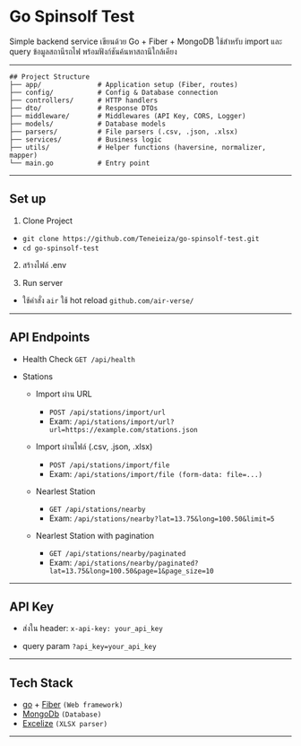 # Go Spinsolf Test

Simple backend service เขียนด้วย Go + Fiber + MongoDB
ใช้สำหรับ import และ query ข้อมูลสถานีรถไฟ พร้อมฟังก์ชันค้นหาสถานีใกล้เคียง

---

```
## Project Structure
├── app/              # Application setup (Fiber, routes)
├── config/           # Config & Database connection
├── controllers/      # HTTP handlers
├── dto/              # Response DTOs
├── middleware/       # Middlewares (API Key, CORS, Logger)
├── models/           # Database models
├── parsers/          # File parsers (.csv, .json, .xlsx)
├── services/         # Business logic
├── utils/            # Helper functions (haversine, normalizer, mapper)
└── main.go           # Entry point
```

---

## Set up

1. Clone Project
  - `git clone https://github.com/Teneieiza/go-spinsolf-test.git`
  - `cd go-spinsolf-test`

2. สร้างไฟล์ .env

3. Run server
  - ใช้คำสั่ง `air` ใช้ hot reload `github.com/air-verse/`

---

## API Endpoints

- Health Check
    `GET /api/health`

- Stations
  - Import ผ่าน URL
    -  `POST /api/stations/import/url`
    -  Exam: `/api/stations/import/url?url=https://example.com/stations.json`

  - Import ผ่านไฟล์ (.csv, .json, .xlsx)
    -  `POST /api/stations/import/file`
    -  Exam: `/api/stations/import/file (form-data: file=...)`

  - Nearlest Station
    -  `GET /api/stations/nearby`
    -  Exam: `/api/stations/nearby?lat=13.75&long=100.50&limit=5`

  - Nearlest Station with pagination
    -  `GET /api/stations/nearby/paginated`
    -  Exam: `/api/stations/nearby/paginated?lat=13.75&long=100.50&page=1&page_size=10`

---

## API Key

  - ส่งใน header:
  `x-api-key: your_api_key`

  - query param
  `?api_key=your_api_key`

---

## Tech Stack

  - [go](https://go.dev/) + [Fiber](https://gofiber.io/)  `(Web framework)`
  - [MongoDb](https://www.mongodb.com/)                   `(Database)`
  - [Excelize](https://github.com/qax-os/excelize)        `(XLSX parser)`

---
